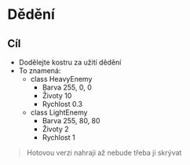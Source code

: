 # Dědění
## Cíl
* Dodělejte kostru za užití dědění
* To znamená:
	* class HeavyEnemy
		* Barva 255, 0, 0
		* Životy 10
		* Rychlost 0.3
	* class LightEnemy
		* Barva 255, 80, 80
		* Životy 2
		* Rychlost 1
> Hotovou verzi nahraji až nebude třeba ji skrývat